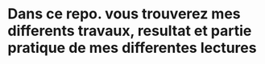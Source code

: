  # Dans ce repo. vous trouverez mes differents travaux, resultat et partie pratique de mes differentes lectures   